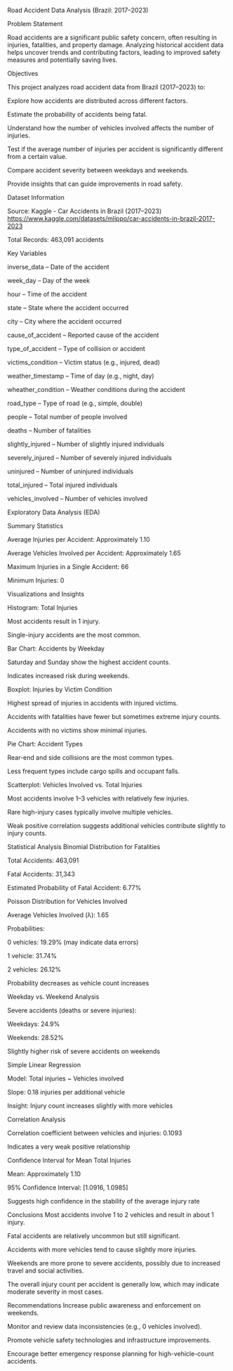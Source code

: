 Road Accident Data Analysis (Brazil: 2017–2023)

Problem Statement

Road accidents are a significant public safety concern, often resulting in injuries, fatalities, and property damage. Analyzing historical accident data helps uncover trends and contributing factors, leading to improved safety measures and potentially saving lives.

Objectives

This project analyzes road accident data from Brazil (2017–2023) to:

Explore how accidents are distributed across different factors.

Estimate the probability of accidents being fatal.

Understand how the number of vehicles involved affects the number of injuries.

Test if the average number of injuries per accident is significantly different from a certain value.

Compare accident severity between weekdays and weekends.

Provide insights that can guide improvements in road safety.


Dataset Information

Source: Kaggle - Car Accidents in Brazil (2017–2023)
https://www.kaggle.com/datasets/mlippo/car-accidents-in-brazil-2017-2023

Total Records: 463,091 accidents

Key Variables

inverse_data – Date of the accident

week_day – Day of the week

hour – Time of the accident

state – State where the accident occurred

city – City where the accident occurred

cause_of_accident – Reported cause of the accident

type_of_accident – Type of collision or accident

victims_condition – Victim status (e.g., injured, dead)

weather_timestamp – Time of day (e.g., night, day)

wheather_condition – Weather conditions during the accident

road_type – Type of road (e.g., simple, double)

people – Total number of people involved

deaths – Number of fatalities

slightly_injured – Number of slightly injured individuals

severely_injured – Number of severely injured individuals

uninjured – Number of uninjured individuals

total_injured – Total injured individuals

vehicles_involved – Number of vehicles involved

Exploratory Data Analysis (EDA)

Summary Statistics

Average Injuries per Accident: Approximately 1.10

Average Vehicles Involved per Accident: Approximately 1.65

Maximum Injuries in a Single Accident: 66

Minimum Injuries: 0

Visualizations and Insights

Histogram: Total Injuries

Most accidents result in 1 injury.

Single-injury accidents are the most common.

Bar Chart: Accidents by Weekday

Saturday and Sunday show the highest accident counts.

Indicates increased risk during weekends.

Boxplot: Injuries by Victim Condition

Highest spread of injuries in accidents with injured victims.

Accidents with fatalities have fewer but sometimes extreme injury counts.

Accidents with no victims show minimal injuries.

Pie Chart: Accident Types

Rear-end and side collisions are the most common types.

Less frequent types include cargo spills and occupant falls.

Scatterplot: Vehicles Involved vs. Total Injuries

Most accidents involve 1–3 vehicles with relatively few injuries.

Rare high-injury cases typically involve multiple vehicles.

Weak positive correlation suggests additional vehicles contribute slightly to injury counts.

Statistical Analysis
Binomial Distribution for Fatalities

Total Accidents: 463,091

Fatal Accidents: 31,343

Estimated Probability of Fatal Accident: 6.77%

Poisson Distribution for Vehicles Involved

Average Vehicles Involved (λ): 1.65

Probabilities:

0 vehicles: 19.29% (may indicate data errors)

1 vehicle: 31.74%

2 vehicles: 26.12%

Probability decreases as vehicle count increases

Weekday vs. Weekend Analysis

Severe accidents (deaths or severe injuries):

Weekdays: 24.9%

Weekends: 28.52%

Slightly higher risk of severe accidents on weekends

Simple Linear Regression

Model: Total injuries ~ Vehicles involved

Slope: 0.18 injuries per additional vehicle

Insight: Injury count increases slightly with more vehicles

Correlation Analysis

Correlation coefficient between vehicles and injuries: 0.1093

Indicates a very weak positive relationship

Confidence Interval for Mean Total Injuries

Mean: Approximately 1.10

95% Confidence Interval: [1.0916, 1.0985]

Suggests high confidence in the stability of the average injury rate

Conclusions
Most accidents involve 1 to 2 vehicles and result in about 1 injury.

Fatal accidents are relatively uncommon but still significant.

Accidents with more vehicles tend to cause slightly more injuries.

Weekends are more prone to severe accidents, possibly due to increased travel and social activities.

The overall injury count per accident is generally low, which may indicate moderate severity in most cases.

Recommendations
Increase public awareness and enforcement on weekends.

Monitor and review data inconsistencies (e.g., 0 vehicles involved).

Promote vehicle safety technologies and infrastructure improvements.

Encourage better emergency response planning for high-vehicle-count accidents.


